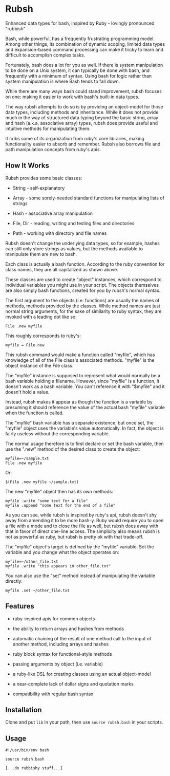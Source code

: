 Rubsh
=====

Enhanced data types for bash, inspired by Ruby - lovingly pronounced
"rubbish"

Bash, while powerful, has a frequently frustrating programming model.
Among other things, its combination of dynamic scoping, limited data
types and expansion-based command processing can make it tricky to learn
and difficult to accomplish complex tasks.

Fortunately, bash does a lot for you as well.  If there is system
manipulation to be done on a Unix system, it can typically be done with
bash, and frequently with a minimum of syntax.  Using bash for logic
rather than system manipulation is where Bash tends to fall down.

While there are many ways bash could stand improvement, rubsh focuses on
one: making it easier to work with bash's built-in data types.

The way rubsh attempts to do so is by providing an object-model for
those data types, including methods and inheritance.  While it does not
provide much in the way of structured data typing beyond the basic
string, array and hash (a.k.a. associative array) types, rubsh does
provide useful and intuitive methods for manipulating them.

It cribs some of its organization from ruby's core libraries, making
functionality easier to absorb and remember.  Rubsh also borrows file
and path manipulation concepts from ruby's apis.

How It Works
------------

Rubsh provides some basic classes:

-   String - self-explanatory

-   Array - some sorely-needed standard functions for manipulating lists
    of strings

-   Hash - associative array manipulation

-   File, Dir - reading, writing and testing files and directories

-   Path - working with directory and file names

Rubsh doesn't change the underlying data types, so for example, hashes
can still only store strings as values, but the methods available to
manipulate them are new to bash.

Each class is actually a bash function.  According to the ruby
convention for class names, they are all capitalized as shown above.

These classes are used to create "object" instances, which correspond to
individual variables you might use in your script.  The objects
themselves are also simply bash functions, created for you by rubsh's
normal syntax.

The first argument to the objects (i.e. functions) are usually the names
of methods, methods provided by the classes.  While method names are
just normal string arguments, for the sake of similarity to ruby syntax,
they are invoked with a leading dot like so:

    File .new myfile

This roughly corresponds to ruby's:

    myfile = File.new

This rubsh command would make a function called "myfile", which has
knowledge of all of the File class's associated methods.  "myfile" is
the object instance of the File class.

The "myfile" instance is supposed to represent what would normally be a
bash variable holding a filename.  However, since "myfile" is a
function, it doesn't work as a bash variable.  You can't reference it
with "$myfile" and it doesn't hold a value.

Instead, rubsh makes it appear as though the function is a variable by
presuming it should reference the value of the actual bash "myfile"
variable when the function is called.

The "myfile" bash variable has a separate existence, but once set, the
"myfile" object uses the variable's value automatically.  In fact, the
object is fairly useless without the corresponding variable.

The normal usage therefore is to first declare or set the bash variable,
then use the ".new" method of the desired class to create the object:

    myfile=~/sample.txt
    File .new myfile

Or:

    $(File .new myfile ~/sample.txt)

The new "myfile" object then has its own methods:

    myfile .write "some text for a file"
    myfile .append "some text for the end of a file"

As you can see, while rubsh is inspired by ruby's api, rubsh doesn't shy
away from amending it to be more bash-y.  Ruby would require you to open
a file with a mode and to close the file as well, but rubsh does away
with that in favor of direct one-line access.  The simplicity also means
rubsh is not as powerful as ruby, but rubsh is pretty ok with that
trade-off.

The "myfile" object's target is defined by the "myfile" variable.  Set
the variable and you change what the object operates on:

    myfile=~/other_file.txt
    myfile .write "this appears in other_file.txt"

You can also use the "set" method instead of manipulating the variable
directly:

    myfile .set ~/other_file.txt

Features
--------

-   ruby-inspired apis for common objects

-   the ability to return arrays and hashes from methods

-   automatic chaining of the result of one method call to the input of
    another method, including arrays and hashes

-   ruby block syntax for functional-style methods

-   passing arguments by object (i.e. variable)

-   a ruby-like DSL for creating classes using an actual object-model

-   a near-complete lack of dollar signs and quotation marks

-   compatibility with regular bash syntax

Installation
------------

Clone and put `lib` in your path, then use `source rubsh.bash` in your
scripts.

Usage
-----

    #!/usr/bin/env bash

    source rubsh.bash

    [...do rubbishy stuff...]
